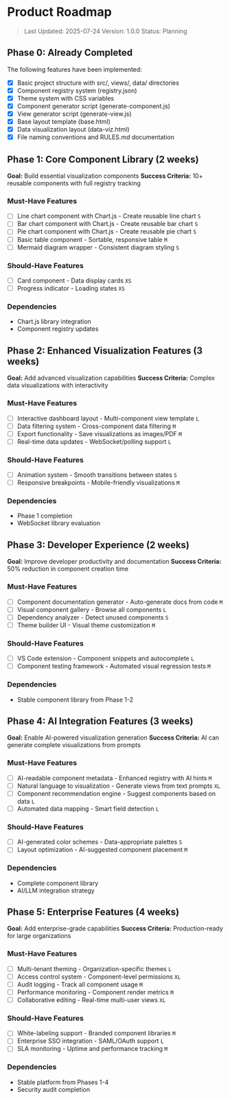 # Product Roadmap

> Last Updated: 2025-07-24
> Version: 1.0.0
> Status: Planning

## Phase 0: Already Completed

The following features have been implemented:

- [x] Basic project structure with src/, views/, data/ directories
- [x] Component registry system (registry.json)
- [x] Theme system with CSS variables
- [x] Component generator script (generate-component.js)
- [x] View generator script (generate-view.js)
- [x] Base layout template (base.html)
- [x] Data visualization layout (data-viz.html)
- [x] File naming conventions and RULES.md documentation

## Phase 1: Core Component Library (2 weeks)

**Goal:** Build essential visualization components
**Success Criteria:** 10+ reusable components with full registry tracking

### Must-Have Features

- [ ] Line chart component with Chart.js - Create reusable line chart `S`
- [ ] Bar chart component with Chart.js - Create reusable bar chart `S`
- [ ] Pie chart component with Chart.js - Create reusable pie chart `S`
- [ ] Basic table component - Sortable, responsive table `M`
- [ ] Mermaid diagram wrapper - Consistent diagram styling `S`

### Should-Have Features

- [ ] Card component - Data display cards `XS`
- [ ] Progress indicator - Loading states `XS`

### Dependencies

- Chart.js library integration
- Component registry updates

## Phase 2: Enhanced Visualization Features (3 weeks)

**Goal:** Add advanced visualization capabilities
**Success Criteria:** Complex data visualizations with interactivity

### Must-Have Features

- [ ] Interactive dashboard layout - Multi-component view template `L`
- [ ] Data filtering system - Cross-component data filtering `M`
- [ ] Export functionality - Save visualizations as images/PDF `M`
- [ ] Real-time data updates - WebSocket/polling support `L`

### Should-Have Features

- [ ] Animation system - Smooth transitions between states `S`
- [ ] Responsive breakpoints - Mobile-friendly visualizations `M`

### Dependencies

- Phase 1 completion
- WebSocket library evaluation

## Phase 3: Developer Experience (2 weeks)

**Goal:** Improve developer productivity and documentation
**Success Criteria:** 50% reduction in component creation time

### Must-Have Features

- [ ] Component documentation generator - Auto-generate docs from code `M`
- [ ] Visual component gallery - Browse all components `L`
- [ ] Dependency analyzer - Detect unused components `S`
- [ ] Theme builder UI - Visual theme customization `M`

### Should-Have Features

- [ ] VS Code extension - Component snippets and autocomplete `L`
- [ ] Component testing framework - Automated visual regression tests `M`

### Dependencies

- Stable component library from Phase 1-2

## Phase 4: AI Integration Features (3 weeks)

**Goal:** Enable AI-powered visualization generation
**Success Criteria:** AI can generate complete visualizations from prompts

### Must-Have Features

- [ ] AI-readable component metadata - Enhanced registry with AI hints `M`
- [ ] Natural language to visualization - Generate views from text prompts `XL`
- [ ] Component recommendation engine - Suggest components based on data `L`
- [ ] Automated data mapping - Smart field detection `L`

### Should-Have Features

- [ ] AI-generated color schemes - Data-appropriate palettes `S`
- [ ] Layout optimization - AI-suggested component placement `M`

### Dependencies

- Complete component library
- AI/LLM integration strategy

## Phase 5: Enterprise Features (4 weeks)

**Goal:** Add enterprise-grade capabilities
**Success Criteria:** Production-ready for large organizations

### Must-Have Features

- [ ] Multi-tenant theming - Organization-specific themes `L`
- [ ] Access control system - Component-level permissions `XL`
- [ ] Audit logging - Track all component usage `M`
- [ ] Performance monitoring - Component render metrics `M`
- [ ] Collaborative editing - Real-time multi-user views `XL`

### Should-Have Features

- [ ] White-labeling support - Branded component libraries `M`
- [ ] Enterprise SSO integration - SAML/OAuth support `L`
- [ ] SLA monitoring - Uptime and performance tracking `M`

### Dependencies

- Stable platform from Phases 1-4
- Security audit completion